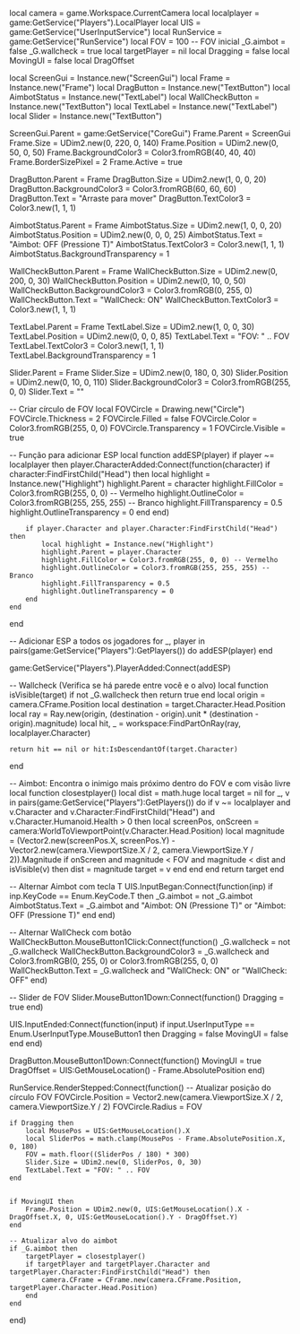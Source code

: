 local camera = game.Workspace.CurrentCamera
local localplayer = game:GetService("Players").LocalPlayer
local UIS = game:GetService("UserInputService")
local RunService = game:GetService("RunService")
local FOV = 100 -- FOV inicial
_G.aimbot = false
_G.wallcheck = true
local targetPlayer = nil
local Dragging = false
local MovingUI = false
local DragOffset


local ScreenGui = Instance.new("ScreenGui")
local Frame = Instance.new("Frame")
local DragButton = Instance.new("TextButton")
local AimbotStatus = Instance.new("TextLabel")
local WallCheckButton = Instance.new("TextButton")
local TextLabel = Instance.new("TextLabel")
local Slider = Instance.new("TextButton")

ScreenGui.Parent = game:GetService("CoreGui")
Frame.Parent = ScreenGui
Frame.Size = UDim2.new(0, 220, 0, 140)
Frame.Position = UDim2.new(0, 50, 0, 50)
Frame.BackgroundColor3 = Color3.fromRGB(40, 40, 40)
Frame.BorderSizePixel = 2
Frame.Active = true

DragButton.Parent = Frame
DragButton.Size = UDim2.new(1, 0, 0, 20)
DragButton.BackgroundColor3 = Color3.fromRGB(60, 60, 60)
DragButton.Text = "Arraste para mover"
DragButton.TextColor3 = Color3.new(1, 1, 1)

AimbotStatus.Parent = Frame
AimbotStatus.Size = UDim2.new(1, 0, 0, 20)
AimbotStatus.Position = UDim2.new(0, 0, 0, 25)
AimbotStatus.Text = "Aimbot: OFF (Pressione T)"
AimbotStatus.TextColor3 = Color3.new(1, 1, 1)
AimbotStatus.BackgroundTransparency = 1

WallCheckButton.Parent = Frame
WallCheckButton.Size = UDim2.new(0, 200, 0, 30)
WallCheckButton.Position = UDim2.new(0, 10, 0, 50)
WallCheckButton.BackgroundColor3 = Color3.fromRGB(0, 255, 0)
WallCheckButton.Text = "WallCheck: ON"
WallCheckButton.TextColor3 = Color3.new(1, 1, 1)

TextLabel.Parent = Frame
TextLabel.Size = UDim2.new(1, 0, 0, 30)
TextLabel.Position = UDim2.new(0, 0, 0, 85)
TextLabel.Text = "FOV: " .. FOV
TextLabel.TextColor3 = Color3.new(1, 1, 1)
TextLabel.BackgroundTransparency = 1

Slider.Parent = Frame
Slider.Size = UDim2.new(0, 180, 0, 30)
Slider.Position = UDim2.new(0, 10, 0, 110)
Slider.BackgroundColor3 = Color3.fromRGB(255, 0, 0)
Slider.Text = ""

-- Criar círculo de FOV
local FOVCircle = Drawing.new("Circle")
FOVCircle.Thickness = 2
FOVCircle.Filled = false
FOVCircle.Color = Color3.fromRGB(255, 0, 0)
FOVCircle.Transparency = 1
FOVCircle.Visible = true

-- Função para adicionar ESP
local function addESP(player)
    if player ~= localplayer then
        player.CharacterAdded:Connect(function(character)
            if character:FindFirstChild("Head") then
                local highlight = Instance.new("Highlight")
                highlight.Parent = character
                highlight.FillColor = Color3.fromRGB(255, 0, 0) -- Vermelho
                highlight.OutlineColor = Color3.fromRGB(255, 255, 255) -- Branco
                highlight.FillTransparency = 0.5
                highlight.OutlineTransparency = 0
            end
        end)

       
        if player.Character and player.Character:FindFirstChild("Head") then
            local highlight = Instance.new("Highlight")
            highlight.Parent = player.Character
            highlight.FillColor = Color3.fromRGB(255, 0, 0) -- Vermelho
            highlight.OutlineColor = Color3.fromRGB(255, 255, 255) -- Branco
            highlight.FillTransparency = 0.5
            highlight.OutlineTransparency = 0
        end
    end
end

-- Adicionar ESP a todos os jogadores
for _, player in pairs(game:GetService("Players"):GetPlayers()) do
    addESP(player)
end

game:GetService("Players").PlayerAdded:Connect(addESP)

-- Wallcheck (Verifica se há parede entre você e o alvo)
local function isVisible(target)
    if not _G.wallcheck then return true end
    local origin = camera.CFrame.Position
    local destination = target.Character.Head.Position
    local ray = Ray.new(origin, (destination - origin).unit * (destination - origin).magnitude)
    local hit, _ = workspace:FindPartOnRay(ray, localplayer.Character)

    return hit == nil or hit:IsDescendantOf(target.Character)
end

-- Aimbot: Encontra o inimigo mais próximo dentro do FOV e com visão livre
local function closestplayer()
    local dist = math.huge
    local target = nil
    for _, v in pairs(game:GetService("Players"):GetPlayers()) do
        if v ~= localplayer and v.Character and v.Character:FindFirstChild("Head") and v.Character.Humanoid.Health > 0 then
            local screenPos, onScreen = camera:WorldToViewportPoint(v.Character.Head.Position)
            local magnitude = (Vector2.new(screenPos.X, screenPos.Y) - Vector2.new(camera.ViewportSize.X / 2, camera.ViewportSize.Y / 2)).Magnitude
            if onScreen and magnitude < FOV and magnitude < dist and isVisible(v) then
                dist = magnitude
                target = v
            end
        end
    end
    return target
end

-- Alternar Aimbot com tecla T
UIS.InputBegan:Connect(function(inp)
    if inp.KeyCode == Enum.KeyCode.T then
        _G.aimbot = not _G.aimbot
        AimbotStatus.Text = _G.aimbot and "Aimbot: ON (Pressione T)" or "Aimbot: OFF (Pressione T)"
    end
end)

-- Alternar WallCheck com botão
WallCheckButton.MouseButton1Click:Connect(function()
    _G.wallcheck = not _G.wallcheck
    WallCheckButton.BackgroundColor3 = _G.wallcheck and Color3.fromRGB(0, 255, 0) or Color3.fromRGB(255, 0, 0)
    WallCheckButton.Text = _G.wallcheck and "WallCheck: ON" or "WallCheck: OFF"
end)

-- Slider de FOV
Slider.MouseButton1Down:Connect(function()
    Dragging = true
end)

UIS.InputEnded:Connect(function(input)
    if input.UserInputType == Enum.UserInputType.MouseButton1 then
        Dragging = false
        MovingUI = false
    end
end)

DragButton.MouseButton1Down:Connect(function()
    MovingUI = true
    DragOffset = UIS:GetMouseLocation() - Frame.AbsolutePosition
end)

RunService.RenderStepped:Connect(function()
    -- Atualizar posição do círculo FOV
    FOVCircle.Position = Vector2.new(camera.ViewportSize.X / 2, camera.ViewportSize.Y / 2)
    FOVCircle.Radius = FOV

    
    if Dragging then
        local MousePos = UIS:GetMouseLocation().X
        local SliderPos = math.clamp(MousePos - Frame.AbsolutePosition.X, 0, 180)
        FOV = math.floor((SliderPos / 180) * 300)
        Slider.Size = UDim2.new(0, SliderPos, 0, 30)
        TextLabel.Text = "FOV: " .. FOV
    end

    
    if MovingUI then
        Frame.Position = UDim2.new(0, UIS:GetMouseLocation().X - DragOffset.X, 0, UIS:GetMouseLocation().Y - DragOffset.Y)
    end

    -- Atualizar alvo do aimbot
    if _G.aimbot then
        targetPlayer = closestplayer()
        if targetPlayer and targetPlayer.Character and targetPlayer.Character:FindFirstChild("Head") then
            camera.CFrame = CFrame.new(camera.CFrame.Position, targetPlayer.Character.Head.Position)
        end
    end
end)
